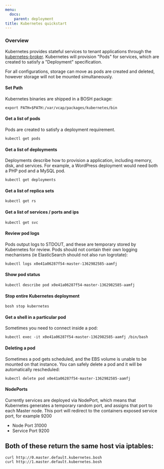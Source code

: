 ```yaml
---
menu:
  docs:
    parent: deployment
title: Kubernetes quickstart
---
```


### Overview
Kubernetes provides stateful services to tenant applications through the
[kubernetes-broker](https://github.com/18F/kubernetes-broker).  Kubernetes
will provision "Pods" for services, which are created to satisfy a 
"Deployment" specification.

For all configurations, storage can move as pods are created and deleted,
however storage will not be mounted simultaneously.

#### Set Path
Kubernetes binaries are shipped in a BOSH package:
```shell
export PATH=$PATH:/var/vcap/packages/kubernetes/bin
```

#### Get a list of pods
Pods are created to satisfy a deployment requirement.
```shell
kubectl get pods
```

#### Get a list of deployments
Deployments describe how to provision a application, including
memory, disk, and services.  For example, a WordPress deployment
would need both a PHP pod and a MySQL pod.
```shell
kubectl get deployments
```

#### Get a list of replica sets
```shell
kubectl get rs
```

#### Get a list of services / ports and ips
```shell
kubectl get svc
```

#### Review pod logs
Pods output logs to STDOUT, and these are temporary stored
by Kubernetes for review.  Pods should not contain their
own logging mechanisms (ie ElasticSearch should not also
run logrotate):
```shell
kubectl logs x0e41a06287f54-master-1362982585-aamfj
```

#### Show pod status
```shell
kubectl describe pod x0e41a06287f54-master-1362982585-aamfj
```

#### Stop entire Kubernetes deployment
```shell
bosh stop kubernetes
```

#### Get a shell in a particular pod
Sometimes you need to connect inside a pod:
```shell
kubectl exec -it x0e41a06287f54-master-1362982585-aamfj /bin/bash
```

#### Deleting a pod
Sometimes a pod gets scheduled, and the EBS volume
is unable to be mounted on that instance.  You can
safely delete a pod and it will be automatically 
rescheduled:
```shell
kubectl delete pod x0e41a06287f54-master-1362982585-aamfj
```

#### NodePorts
Currently services are deployed via NodePort, which means that Kubernetes generates a temporary random port, and assigns that port to each Master node.  This port will redirect to the containers exposed service port, for example 9200

  - Node Port 31000
  - Service Port 9200

  ## Both of these return the same host via iptables:
  ```
  curl http://0.master.default.kubernetes.bosh
  curl http://1.master.default.kubernetes.bosh
  ```
